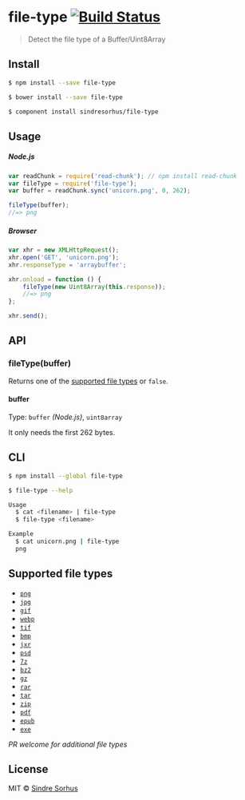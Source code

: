 # file-type [![Build Status](https://travis-ci.org/sindresorhus/file-type.svg?branch=master)](https://travis-ci.org/sindresorhus/file-type)

> Detect the file type of a Buffer/Uint8Array


## Install

```sh
$ npm install --save file-type
```

```sh
$ bower install --save file-type
```

```sh
$ component install sindresorhus/file-type
```


## Usage

##### Node.js

```js
var readChunk = require('read-chunk'); // npm install read-chunk
var fileType = require('file-type');
var buffer = readChunk.sync('unicorn.png', 0, 262);

fileType(buffer);
//=> png
```

##### Browser

```js
var xhr = new XMLHttpRequest();
xhr.open('GET', 'unicorn.png');
xhr.responseType = 'arraybuffer';

xhr.onload = function () {
	fileType(new Uint8Array(this.response));
	//=> png
};

xhr.send();
```


## API

### fileType(buffer)

Returns one of the [supported file types](#supported-file-types) or `false`.

#### buffer

Type: `buffer` *(Node.js)*, `uint8array`

It only needs the first 262 bytes.


## CLI

```sh
$ npm install --global file-type
```

```sh
$ file-type --help

Usage
  $ cat <filename> | file-type
  $ file-type <filename>

Example
  $ cat unicorn.png | file-type
  png
```


## Supported file types

- [`png`](https://github.com/sindresorhus/is-png)
- [`jpg`](https://github.com/sindresorhus/is-jpg)
- [`gif`](https://github.com/sindresorhus/is-gif)
- [`webp`](https://github.com/sindresorhus/is-webp)
- [`tif`](https://github.com/sindresorhus/is-tif)
- [`bmp`](https://github.com/sindresorhus/is-bmp)
- [`jxr`](https://github.com/sindresorhus/is-jxr)
- [`psd`](https://github.com/sindresorhus/is-psd)
- [`7z`](https://github.com/kevva/is-7zip)
- [`bz2`](https://github.com/kevva/is-bzip2)
- [`gz`](https://github.com/kevva/is-gzip)
- [`rar`](https://github.com/kevva/is-rar)
- [`tar`](https://github.com/kevva/is-tar)
- [`zip`](https://github.com/kevva/is-zip)
- [`pdf`](https://github.com/kevva/is-pdf)
- [`epub`](https://github.com/sindresorhus/is-epub)
- [`exe`](https://github.com/kevva/is-exe)

*PR welcome for additional file types*


## License

MIT © [Sindre Sorhus](http://sindresorhus.com)
